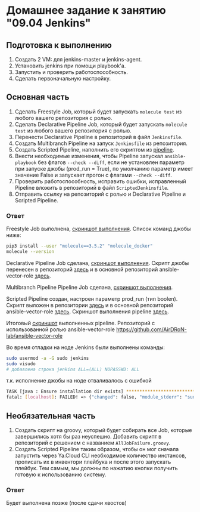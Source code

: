 # Домашнее задание к занятию "09.04 Jenkins"

## Подготовка к выполнению

1. Создать 2 VM: для jenkins-master и jenkins-agent.
2. Установить jenkins при помощи playbook'a.
3. Запустить и проверить работоспособность.
4. Сделать первоначальную настройку.

## Основная часть

1. Сделать Freestyle Job, который будет запускать `molecule test` из любого вашего репозитория с ролью.
2. Сделать Declarative Pipeline Job, который будет запускать `molecule test` из любого вашего репозитория с ролью.
3. Перенести Declarative Pipeline в репозиторий в файл `Jenkinsfile`.
4. Создать Multibranch Pipeline на запуск `Jenkinsfile` из репозитория.
5. Создать Scripted Pipeline, наполнить его скриптом из [pipeline](./pipeline).
6. Внести необходимые изменения, чтобы Pipeline запускал `ansible-playbook` без флагов `--check --diff`, если не установлен параметр при запуске джобы (prod_run = True), по умолчанию параметр имеет значение False и запускает прогон с флагами `--check --diff`.
7. Проверить работоспособность, исправить ошибки, исправленный Pipeline вложить в репозиторий в файл `ScriptedJenkinsfile`.
8. Отправить ссылку на репозиторий с ролью и Declarative Pipeline и Scripted Pipeline.

### Ответ

Freestyle Job выполнена, [скриншот выполнения](FJ_success.JPG). Список команд джобы ниже:
```bash
pip3 install --user "molecule==3.5.2" "molecule_docker"
molecule --version
```

Declarative Pipeline Job сделана, [скриншот выполнения](PL_success.JPG). Скрипт джобы перенесен в репозиторий [здесь](pipeline/Jenkinsfile) и в основной репозиторий ansible-vector-role [здесь](https://github.com/AirDRoN-lab/ansible-vector-role/blob/main/Jenkinsfile).

Multibranch Pipeline Pipeline Job сделана, [скриншот выполнения](FJ_success.JPG).

Scripted Pipeline создан, настроен параметр prod_run (тип boolen). Скрипт выложен в репозитории [здесь](./pipeline/ScriptedJenkinsfile) и в основной репозиторий ansible-vector-role [здесь](https://github.com/AirDRoN-lab/ansible-vector-role/blob/main/ScriptedJenkinsfile). Скриншот выполнения pipeline [здесь](SCpipeline__success.JPG).

Итоговый [скриншот](All_pipeline.JPG) выполненных pipeline. Репозиторий с использованной ролью ansible-vector-role https://github.com/AirDRoN-lab/ansible-vector-role


Во время отладки на ноде Jenkins были выполнены команды:

```bash
sudo usermod -a -G sudo jenkins
sudo visudo 
# добавлена строка jenkins ALL=(ALL) NOPASSWD: ALL
```
т.к. исполнение джобы на ноде отваливалось с ошибкой 
```bash
TASK [java : Ensure installation dir exists] ***********************************
fatal: [localhost]: FAILED! => {"changed": false, "module_stderr": "sudo: a password is required\n", "module_stdout": "", "msg": "MODULE FAILURE\nSee stdout/stderr for the exact error", "rc": 1}
```

## Необязательная часть

1. Создать скрипт на groovy, который будет собирать все Job, которые завершились хотя бы раз неуспешно. Добавить скрипт в репозиторий с решением с названием `AllJobFailure.groovy`.
2. Создать Scripted Pipeline таким образом, чтобы он мог сначала запустить через Ya.Cloud CLI необходимое количество инстансов, прописать их в инвентори плейбука и после этого запускать плейбук. Тем самым, мы должны по нажатию кнопки получить готовую к использованию систему.

### Ответ

Будет выполнена позже (после сдачи хвостов)

